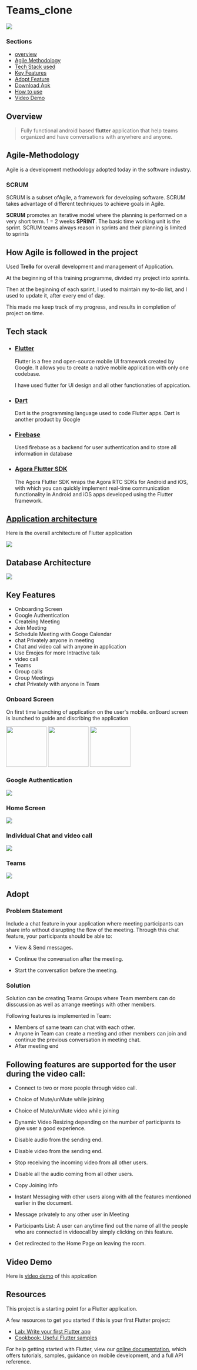 # Teams_clone


  <img src="assets\teams.jpg" />

### **Sections**
- [overview](#overview)
- [Agile Methodology](#Agile-Methodology)
- [Tech Stack used](#tech-stack)
- [Key Features](#key-features)
- [Adopt Feature](#Adopt-feature)
- [Download Apk](download_apk)
- [How to use](use)
- [Video Demo](video-demo)
 


## Overview
> Fully functional android based **flutter** application that help teams organized and have conversations with anywhere and anyone.

## Agile-Methodology

Agile is a development
methodology adopted today in the
software industry.

### SCRUM
SCRUM is a subset ofAgile, a framework for developing software.
SCRUM takes advantage of
different techniques to
achieve goals in Agile.

**SCRUM** promotes an iterative model
where the planning is performed on a
very short term. 1 = 2 weeks
**SPRINT**.
The basic time working unit is the sprint.
SCRUM teams always reason in sprints
and their planning is limited to sprints

## **How Agile is followed in the project**    

Used **Trello** for overall development and management of Application.

At the beginning of this training programme, divided my project into sprints.

Then at the beginning of each sprint, I used to maintain my to-do list, and I used to update it, after every end of day.

This made me keep track of my progress, and results in completion of project on time. 


## Tech stack

- ### **[Flutter](https://flutter.dev/)**
     
    Flutter is a free and open-source mobile UI framework created by Google. It allows you to create a native mobile application with only one codebase. 

    I have used flutter for UI design and all other functionaties of appication.

- ### **[Dart](https://dart.dev/)**
    
    Dart is the programming language used to code Flutter apps. Dart is another product by Google 
- ### **[Firebase](https://firebase.google.com/)**

    Used firebase as a backend for user authentication and to store all information in database
    
- ### **[Agora Flutter SDK](https://docs.agora.io/en/Video/API%20Reference/flutter/index.html)**
    The Agora Flutter SDK wraps the Agora RTC SDKs for Android and iOS, with which you can quickly implement real-time communication functionality in Android and iOS apps developed using the Flutter framework.


## [Application architecture](https://app.milanote.com/1M2G191bRJXdcB?p=e05R4mmGAxX)

Here is the overall architecture of Flutter application 

  <img src="assets\readme_images\main_architechture.png" />

## Database Architecture

  <img src="assets\readme_images\main_architechture.png" />

## Key Features
- Onboarding Screen
- Google Authentication
- Createing Meeting
- Join Meeting
- Schedule Meeting with Googe Calendar
- chat Privately anyone in meeting
- Chat and video call with anyone in application
- Use Emojes for more Intractive talk
- video call 
- Teams
- Group calls 
- Group Meetings
- chat Privately with anyone in Team


### **Onboard Screen**

On first time launching of application on the user's mobile. onBoard screen is launched to guide and discribing the application

<p float="left">
  <img src="assets\readme_images\On-board_screen\1.jpeg" width="110" />
  <img src="assets\readme_images\On-board_screen\2.jpeg" width="110" />
  <img src="assets\readme_images\On-board_screen\3.jpeg" width="110" />
</p>

### **Google Authentication**
  <img src="assets\readme_images\export_canvas_authentication-210712_1233.png" />


### **Home Screen**

   <img src="assets\home-screen-210714_0445.png" />

### **Individual Chat and video call**
  <img src="assets\readme_images\export_canvas_chat-screen-210712_1249.png" />

### **Teams**
  <img src="assets\readme_images\export_canvas_teams-210712_0632.png" />

## Adopt

### **Problem Statement**

Include a chat feature in your application where meeting participants can share info without disrupting the flow of the meeting. Through this chat feature, your participants should be able to:

- View & Send messages.

- Continue the conversation after the meeting.

- Start the conversation before the meeting.

### **Solution**
Solution can be creating Teams Groups where Team members can do disscussion as well as arrange meetings with other members.

Following features is implemented in Team:
- Members of same team can chat with each other.
- Anyone in Team can create a meeting and other members can join and continue the previous conversation in meeting chat.
- After meeting end 
   


## **Following features are supported for the user during the video call:**

- Connect to two or more people through video call. 

- Choice of Mute/unMute while joining

- Choice of Mute/unMute video while joining

- Dynamic Video Resizing depending on the number of participants to give user a good experience. 

- Disable audio from the sending end. 

- Disable video from the sending end. 

- Stop receiving the incoming video from all other users. 

- Disable all the audio coming from all other users. 

- Copy Joining Info 

- Instant Messaging with other users along with all the features mentioned earlier in the document.  

- Message privately to any other user in Meeting

- Participants List: A user can anytime find out the name of all the people who are connected in videocall by simply clicking on this feature. 

- Get redirected to the Home Page on leaving the room.


## Video Demo
Here is [video demo](https://drive.google.com/drive/folders/13ImrFXYdXeHB0qysAcysLX8-MlsZqEJ3?usp=sharing)  of this appication




## Resources

This project is a starting point for a Flutter application.

A few resources to get you started if this is your first Flutter project:

- [Lab: Write your first Flutter app](https://flutter.dev/docs/get-started/codelab)
- [Cookbook: Useful Flutter samples](https://flutter.dev/docs/cookbook)

For help getting started with Flutter, view our
[online documentation](https://flutter.dev/docs), which offers tutorials,
samples, guidance on mobile development, and a full API reference.
